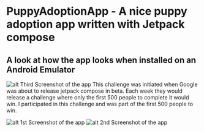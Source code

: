 # PuppyAdoptionApp - A nice puppy adoption app written with Jetpack compose

## A look at how the app looks when installed on an Android Emulator

![alt Third Screenshot of the app](https://github.com/kevingermainbusiness/PuppyAdoptionApp/blob/master/screenshots/puppy_adoption_app_flyer.png)
This challenge was initiated when Google was about to release jetpack compose in beta.
Each week they would release a challenge where only the first 500 people to complete it would win.
I participated in this challenge and was part of the first 500 people to win.

![alt 1st Screenshot of the app](https://github.com/kevingermainbusiness/PuppyAdoptionApp/blob/master/screenshots/device-2021-10-07-135712.png)
![alt 2nd Screenshot of the app](https://github.com/kevingermainbusiness/PuppyAdoptionApp/blob/master/screenshots/device-2021-10-07-135316.png)
